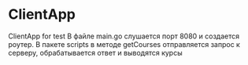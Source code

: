 # ClientApp
 ClientApp for test
 В файле main.go слушается порт 8080 и создается роутер. В пакете scripts в методе getCourses отправляется запрос к серверу, обрабатывается ответ и выводятся курсы
 
